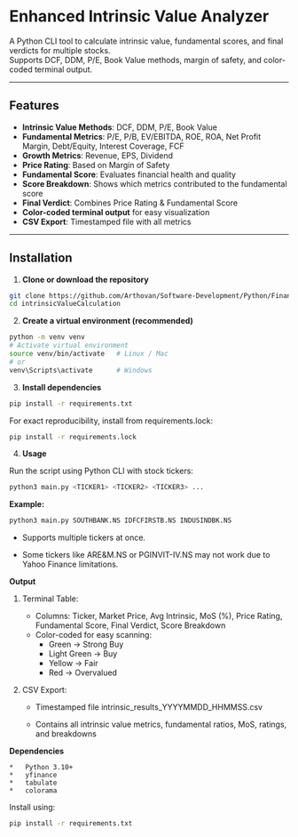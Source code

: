 # Enhanced Intrinsic Value Analyzer

A Python CLI tool to calculate intrinsic value, fundamental scores, and final verdicts for multiple stocks.  
Supports DCF, DDM, P/E, Book Value methods, margin of safety, and color-coded terminal output.  

---

## Features

- **Intrinsic Value Methods**: DCF, DDM, P/E, Book Value  
- **Fundamental Metrics**: P/E, P/B, EV/EBITDA, ROE, ROA, Net Profit Margin, Debt/Equity, Interest Coverage, FCF  
- **Growth Metrics**: Revenue, EPS, Dividend  
- **Price Rating**: Based on Margin of Safety  
- **Fundamental Score**: Evaluates financial health and quality  
- **Score Breakdown**: Shows which metrics contributed to the fundamental score  
- **Final Verdict**: Combines Price Rating & Fundamental Score  
- **Color-coded terminal output** for easy visualization  
- **CSV Export**: Timestamped file with all metrics  

---

## Installation

1. **Clone or download the repository**  

```bash
git clone https://github.com/Arthovan/Software-Development/Python/Finance/intrinsicValueCalculation
cd intrinsicValueCalculation
```

2. **Create a virtual environment (recommended)**
```bash
python -m venv venv
# Activate virtual environment
source venv/bin/activate   # Linux / Mac
# or
venv\Scripts\activate      # Windows
```

3. **Install dependencies**
```bash
pip install -r requirements.txt
```

For exact reproducibility, install from requirements.lock:
```bash
pip install -r requirements.lock
```
4. **Usage**

Run the script using Python CLI with stock tickers:
```bash
python3 main.py <TICKER1> <TICKER2> <TICKER3> ...
```
**Example:**
```bash
python3 main.py SOUTHBANK.NS IDFCFIRSTB.NS INDUSINDBK.NS
```

* Supports multiple tickers at once.

* Some tickers like ARE&M.NS or PGINVIT-IV.NS may not work due to Yahoo Finance limitations.

**Output**

1. Terminal Table:
    *   Columns: Ticker, Market Price, Avg Intrinsic, MoS (%), Price Rating, Fundamental Score, Final Verdict, Score Breakdown
    *   Color-coded for easy scanning:
        *   Green → Strong Buy
        *   Light Green → Buy
        *   Yellow → Fair
        *   Red → Overvalued

2. CSV Export:

    *   Timestamped file intrinsic_results_YYYYMMDD_HHMMSS.csv

    *   Contains all intrinsic value metrics, fundamental ratios, MoS, ratings, and breakdowns

**Dependencies**

    *   Python 3.10+
    *   yfinance
    *   tabulate
    *   colorama

Install using:
```bash
pip install -r requirements.txt
```